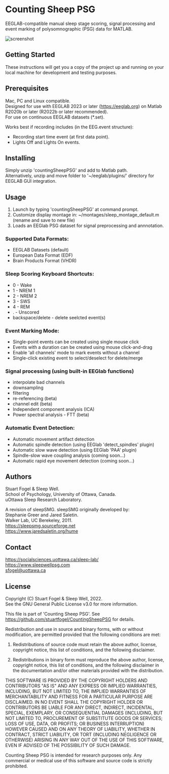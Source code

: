 # Counting Sheep PSG

EEGLAB-compatible manual sleep stage scoring, signal processing and event marking of polysomnographic (PSG) data for MATLAB.

![screenshot](https://user-images.githubusercontent.com/8634128/219664342-3e338ef9-6ed1-4884-b0b8-6aa0997209c1.jpg)

## Getting Started

These instructions will get you a copy of the project up and running on your local machine for development and testing purposes.  

## Prerequisites

Mac, PC and Linux compatible.  
Designed for use with EEGLAB 2023 or later (https://eeglab.org) on Matlab R2020b or later (R2022b or later recommended).  
For use on continuous EEGLAB datasets (*.set).  

Works best if recording includes (in the EEG.event structure):  
* Recording start time event (at first data point).
* Lights Off and Lights On events.

## Installing

Simply unzip 'countingSheepPSG' and add to Matlab path.  
Alternatively, unzip and move folder to '~/eeglab/plugins/' directory for EEGLAB GUI integration.  

## Usage

1. Launch by typing 'countingSheepPSG' at command prompt.
2. Customize display montage in:
~/montages/sleep_montage_default.m (rename and save to new file)
3. Loads an EEGlab PSG dataset for signal preprocessing and annnotation.

### Supported Data Formats:

* EEGLAB Datasets (default)
* European Data Format (EDF)
* Brain Products Format (VHDR)

### Sleep Scoring Keyboard Shortcuts:

* 0 - Wake
* 1 - NREM 1
* 2 - NREM 2
* 3 - SWS
* 4 - REM
* . - Unscored
* backspace/delete - delete seelcted event(s)

### Event Marking Mode:

* Single-point events can be created using single mouse click
* Events with a duration can be created using mouse click-and-drag
* Enable 'all channels' mode to mark events without a channel
* Single-click existing event to select/deselect for delete/merge

### Signal processing (using built-in EEGlab functions)

* interpolate bad channels
* downsampling
* filtering
* re-referencing (beta)
* channel edit (beta)
* Independent component analysis (ICA)
* Power spectral analysis - FTT (beta)

### Automatic Event Detection:

* Automatic movement artifact detection
* Automatic spindle detection (using EEGlab 'detect_spindles' plugin)
* Automatic slow wave detection (using EEGlab 'PAA' plugin)
* Spindle-slow wave coupling analysis (coming soon...)
* Automatic rapid eye movement detection (coming soon...)
    
## Authors

Stuart Fogel & Sleep Well.  
School of Psychology, University of Ottawa, Canada.  
uOttawa Sleep Research Laboratory.  

A revision of sleepSMG. sleepSMG originally developed by:  
Stephanie Greer and Jared Saletin.  
Walker Lab, UC Berekeley, 2011.  
https://sleepsmg.sourceforge.net  
https://www.jaredsaletin.org/hume  

## Contact 

https://socialsciences.uottawa.ca/sleep-lab/  
https://www.sleepwellpsg.com  
sfogel@uottawa.ca  

## License

Copyright (C) Stuart Fogel & Sleep Well, 2022.  
See the GNU General Public License v3.0 for more information.

This file is part of 'Counting Sheep PSG'.
See https://github.com/stuartfogel/CountingSheepPSG for details.

Redistribution and use in source and binary forms, with or without
modification, are permitted provided that the following conditions are met:

1. Redistributions of source code must retain the above author, license,
copyright notice, this list of conditions, and the following disclaimer.

2. Redistributions in binary form must reproduce the above author, license,
copyright notice, this list of conditions, and the following disclaimer in 
the documentation and/or other materials provided with the distribution.

THIS SOFTWARE IS PROVIDED BY THE COPYRIGHT HOLDERS AND CONTRIBUTORS "AS IS"
AND ANY EXPRESS OR IMPLIED WARRANTIES, INCLUDING, BUT NOT LIMITED TO, THE
IMPLIED WARRANTIES OF MERCHANTABILITY AND FITNESS FOR A PARTICULAR PURPOSE
ARE DISCLAIMED. IN NO EVENT SHALL THE COPYRIGHT HOLDER OR CONTRIBUTORS BE
LIABLE FOR ANY DIRECT, INDIRECT, INCIDENTAL, SPECIAL, EXEMPLARY, OR
CONSEQUENTIAL DAMAGES (INCLUDING, BUT NOT LIMITED TO, PROCUREMENT OF
SUBSTITUTE GOODS OR SERVICES; LOSS OF USE, DATA, OR PROFITS; OR BUSINESS
INTERRUPTION) HOWEVER CAUSED AND ON ANY THEORY OF LIABILITY, WHETHER IN
CONTRACT, STRICT LIABILITY, OR TORT (INCLUDING NEGLIGENCE OR OTHERWISE)
ARISING IN ANY WAY OUT OF THE USE OF THIS SOFTWARE, EVEN IF ADVISED OF
THE POSSIBILITY OF SUCH DAMAGE.

Counting Sheep PSG is intended for research purposes only. Any commercial 
or medical use of this software and source code is strictly prohibited.
